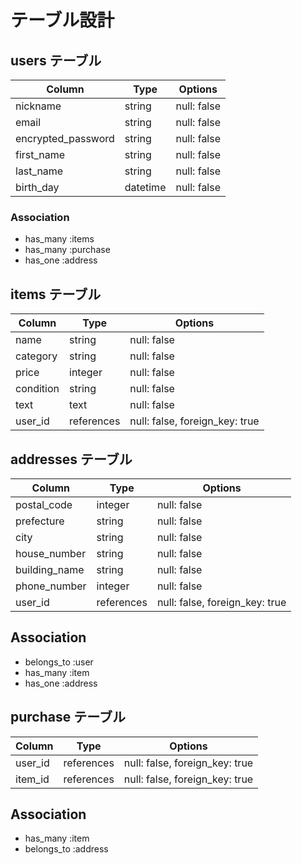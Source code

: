 # テーブル設計

## users テーブル

| Column             | Type     | Options         |
| ------------------ | ------   | ----------------|
| nickname           | string   | null: false     |
| email              | string   | null: false     |
| encrypted_password | string   | null: false     |
| first_name         | string   | null: false     |
| last_name          | string   | null: false     |
| birth_day          | datetime | null: false     |

### Association
- has_many :items
- has_many :purchase
- has_one  :address

## items テーブル

| Column             | Type          | Options                           |
| ------------------ | ------------- | --------------------------------- |
| name               | string        | null: false                       |
| category           | string        | null: false                       |
| price              | integer       | null: false                       |
| condition          | string        | null: false                       |
| text               | text          | null: false                       |
| user_id            | references    | null: false, foreign_key: true    |


## addresses テーブル

| Column             | Type       | Options                           |
| ------------------ | -----------| --------------------------------- |
| postal_code        | integer    | null: false                       |
| prefecture         | string     | null: false                       |
| city               | string     | null: false                       |
| house_number       | string     | null: false                       |
| building_name      | string     | null: false                       |
| phone_number       | integer    | null: false                       |
| user_id            | references | null: false, foreign_key: true    |

## Association
- belongs_to :user
- has_many :item
- has_one :address


## purchase テーブル

| Column             | Type          | Options                           |
| ------------------ | ------------- | --------------------------------- |
| user_id            | references    | null: false, foreign_key: true    |
| item_id            | references    | null: false, foreign_key: true    |

## Association
- has_many :item
- belongs_to :address